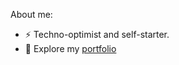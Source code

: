 
<!--
**ThomasCarstens/ThomasCarstens** is a ✨ _special_ ✨ repository because its `README.md` (this file) appears on your GitHub profile.

Here are some ideas to get you started:

- 🔭 I’m currently working on ...
- 🌱 I’m currently learning ...
- 👯 I’m looking to collaborate on ...
- 🤔 I’m looking for help with ...
- 💬 Ask me about ...
- 📫 How to reach me: ...
- 😄 Pronouns: ...
- ⚡ Fun fact: ...
-->
About me:
- ⚡ Techno-optimist and self-starter.
- 🌱 Explore my [portfolio](https://thomascarstens.github.io)
  
<!-- `#ENG-DESIGN` `#ROBOTIC-SOFTWARE` `#DATABASES` `#DATA-VIZ` `#SENSOR-STREAMING` `#MOBILE-APP`-->


<!-- [my online portfolio](https://thomascarstens.github.io).  -->

<!--      [![Thomas's github stats](https://github-readme-stats.vercel.app/api?username=ThomasCarstens)](https://github.com/anuraghazra/github-readme-stats) -->

<!-- 💬 Let's talk. Reach out on Linkedin.
[![my Linkedin](https://img.shields.io/badge/LinkedIn-0077B5?style=for-the-badge&logo=linkedin&logoColor=white#center)](https://www.linkedin.com/in/thomas-carstens-31632468/) -->


<!-- BEGIN LATEST DOWNLOAD BUTTON -->
<!--[![Download zip](https://custom-icon-badges.herokuapp.com/badge/-Download-green?style=for-the-badge&logo=download&logoColor=green "Data-viz")](https://github.com/DenverCoder1/readme-download-button-action/archive/1.0.1.zip) -->

<!-- Data Viz: Drone data exploration         |     Robotic Software: Luminosity DAQ       |  
:-------------------------: | :-------------------------: |
![](https://github.com/ThomasCarstens/dash_tutorials/blob/main/LIVE/clearing_data_exploration.png)  |  ![](https://github.com/ThomasCarstens/dash_tutorials/blob/main/LIVE/fieldscan_v01.gif)   |  
Sensor Stream: Overlay    |    Mixed reality: Mobile app |
![](https://github.com/ThomasCarstens/opencv-prototypes/raw/master/demo/demo_character2hands.gif) |  ![](https://github.com/Autonomous-Drone-Developers/ar-libraries/blob/fix31_01/assets/carparts.gif) | -->


<!-- END LATEST DOWNLOAD BUTTON -->
